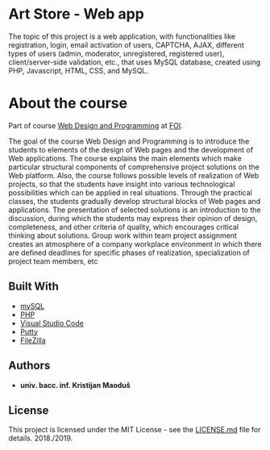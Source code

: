 # Art Store - Web app

The topic of this project is a web application, with functionalities like registration, login, email activation of users, CAPTCHA, AJAX, different types of users (admin, moderator, unregistered, registered user), client/server-side validation, etc., that uses MySQL database, created using PHP, Javascript, HTML, CSS, and MySQL.

# About the course
Part of course [Web Design and Programming](https://www.foi.unizg.hr/sites/default/files/web_design_and_programming.pdf) at [FOI](https://www.foi.unizg.hr/en). 

The goal of the course Web Design and Programming is to introduce the students to elements of the design of Web pages and the development of Web applications. The course explains the main elements which make particular structural components of comprehensive project solutions on the Web platform. Also, the course follows possible levels of realization of Web projects, so that the students have insight into various technological possibilities which can be applied in real situations. Through the practical classes, the students gradually develop structural blocks of Web pages and applications. The presentation of selected solutions is an introduction to the discussion, during which the students may express their opinion of design, completeness, and other criteria of quality, which encourages critical thinking about solutions. Group work within team project assignment creates an atmosphere of a company workplace environment in which there are defined deadlines for specific phases of realization, specialization of project team members, etc 

## Built With

* [mySQL](https://www.mysql.com/)
* [PHP](https://www.php.net/)
* [Visual Studio Code](https://visualstudio.microsoft.com/)
* [Putty](https://www.putty.org/) 
* [FileZilla](https://filezilla-project.org/) 

## Authors
* **univ. bacc. inf. Kristijan Maoduš**


## License
This project is licensed under the MIT License - see the [LICENSE.md](LICENSE.md) file for details.
2018./2019.
